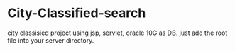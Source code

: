 # City-Classified-search
city classisied project using jsp, servlet, oracle 10G as DB.
just add the root file into your server directory.
